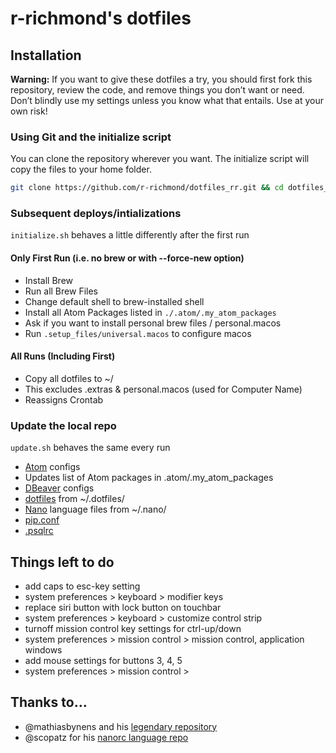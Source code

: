 # r-richmond's dotfiles

## Installation

**Warning:** If you want to give these dotfiles a try, you should first fork this repository, review the code, and remove things you don’t want or need. Don’t blindly use my settings unless you know what that entails. Use at your own risk!

### Using Git and the initialize script

You can clone the repository wherever you want. The initialize script will copy the files to your home folder.

```bash
git clone https://github.com/r-richmond/dotfiles_rr.git && cd dotfiles_rr && bash initialize.sh
```
### Subsequent deploys/intializations

`initialize.sh` behaves a little differently after the first run
#### Only First Run (i.e. no brew or with --force-new option)
* Install Brew
* Run all Brew Files
* Change default shell to brew-installed shell
* Install all Atom Packages listed in `./.atom/.my_atom_packages`
* Ask if you want to install personal brew files / personal.macos
* Run `.setup_files/universal.macos` to configure macos

#### All Runs (Including First)
* Copy all dotfiles to ~/
 * This excludes .extras & personal.macos (used for Computer Name)
* Reassigns Crontab

### Update the local repo
`update.sh` behaves the same every run
* [Atom](https://atom.io/) configs
* Updates list of Atom packages in .atom/.my_atom_packages
* [DBeaver](http://dbeaver.jkiss.org/) configs
* [dotfiles](https://dotfiles.github.io/) from ~/.dotfiles/
* [Nano](https://www.nano-editor.org/overview.php) language files from ~/.nano/
* [pip.conf](https://pip.pypa.io/en/stable/user_guide/#config-file)
* [.psqlrc](https://robots.thoughtbot.com/an-explained-psqlrc)

## Things left to do
* add caps to esc-key setting
 * system preferences > keyboard > modifier keys
* replace siri button with lock button on touchbar
 * system preferences > keyboard > customize control strip
* turnoff mission control key settings for ctrl-up/down
 * system preferences > mission control > mission control, application windows
* add mouse settings for buttons 3, 4, 5
 * system preferences > mission control >


## Thanks to…

* @mathiasbynens and his [legendary repository](https://github.com/mathiasbynens/dotfiles)
* @scopatz for his [nanorc language repo](https://github.com/scopatz/nanorc)
